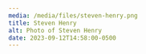 ```yaml
---
media: /media/files/steven-henry.png
title: Steven Henry
alt: Photo of Steven Henry
date: 2023-09-12T14:58:00-0500
---
```

